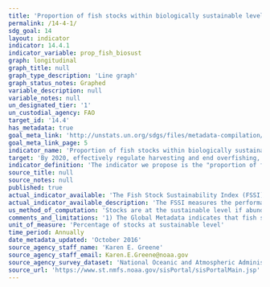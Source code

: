 ```yaml
---
title: 'Proportion of fish stocks within biologically sustainable levels'
permalink: /14-4-1/
sdg_goal: 14
layout: indicator
indicator: 14.4.1
indicator_variable: prop_fish_biosust
graph: longitudinal
graph_title: null
graph_type_description: 'Line graph'
graph_status_notes: Graphed
variable_description: null
variable_notes: null
un_designated_tier: '1'
un_custodial_agency: FAO
target_id: '14.4'
has_metadata: true
goal_meta_link: 'http://unstats.un.org/sdgs/files/metadata-compilation/Metadata-Goal-14.pdf'
goal_meta_link_page: 5
indicator_name: 'Proportion of fish stocks within biologically sustainable levels'
target: 'By 2020, effectively regulate harvesting and end overfishing, illegal, unreported and unregulated fishing and destructive fishing practices and implement science-based management plans, in order to restore fish stocks in the shortest time feasible, at least to levels that can produce maximum sustainable yield as determined by their biological characteristics.'
indicator_definition: 'The indicator we propose is the "proportion of fish stocks within biologically sustainable levels", not limits. It is therefore slightly different from the indicator 7.4 currently included in the Millennium Development Goals. The FAO Committee on Fisheries has requested changes (see the 2012 and 2014 Reports of the 30th and 31st Sessions of the Committee on Fisheries) in the description of the status of the stocks based on sustainability to ensure clarify and reduce misunderstandings by the general public. The concept of "within biologically sustainable levels" means that abundance of the fish stock is at or higher than the level that can produce the maximum sustainable yield. We estimated 584 fish stocks around world, representing 70% of global landings. Each stock was estimated using the method described in FAO Technical Paper 569. If the stock has abundance below the level that can produce maximum sustainable yield, it was counted as overfished. The indicator measures the % of the assessed stocks are within biologically sustainable levels.'
source_title: null
source_notes: null
published: true
actual_indicator_available: 'The Fish Stock Sustainability Index (FSSI)'
actual_indicator_available_description: 'The FSSI measures the performance of the most important federally-managed stocks  that represent 85% of total U.S. catch.'
us_method_of_computation: 'Stocks are at the sustainable level if abundance ≥ 80% of the abundance at the maximum sustainable yield, with the exception of rebuilding stocks, which must be at 100%.  Percentage of stocks at sustainable level is calculated by dividing the total number of stocks at the sustainable level by the total number of FSSI stocks with known stock status / abundance levels.'
comments_and_limitations: '1) The Global Metadata indicates that fish stocks are within biologically sustainable levels if abundance is at or higher than the level that can produce the maximum sustainable yield (MSY).  All U.S. federal stocks are managed to achieve the sustainability goals of the Magnuson-Stevenson Act, including requirements to end overfishing and rebuild, to achieve MSY.  In 2015, 91% of federally managed stocks were not subject to overfishing and 84% were not overfished.  U.S. Metadata indicates that fish stocks are within biologically sustainable levels if abundance is at or higher than 80% for non-rebuilding stocks (100% for rebuilding stocks) of the level that can produce maximum sustainable yield.  2) The Global Metadata reports at the United Nations statistical areas by species or species groups, while U.S. Metadata reports at the species complex, species, or stock level for U.S. managed stocks throughout their range.'
unit_of_measure: 'Percentage of stocks at sustainable level'
time_period: Annually
date_metadata_updated: 'October 2016'
source_agency_staff_name: 'Karen E. Greene'
source_agency_staff_email: Karen.E.Greene@noaa.gov
source_agency_survey_dataset: 'National Oceanic and Atmospheric Administration/National Marine Fisheries Service/Species Information System'
source_url: 'https://www.st.nmfs.noaa.gov/sisPortal/sisPortalMain.jsp'
---
```


